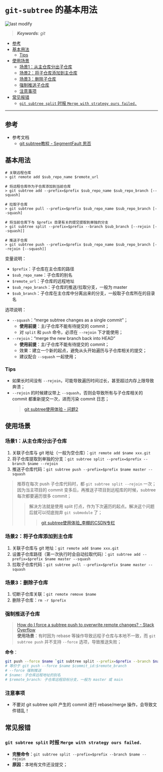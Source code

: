 `git-subtree` 的基本用法
===
<!--START_SECTION:badge-->

![last modify](https://img.shields.io/static/v1?label=last%20modify&message=2025-08-03%2022%3A42%3A16&color=yellowgreen&style=flat-square)

<!--END_SECTION:badge-->
<!--info
top: false
draft: false
hidden: false
tag: [git]
-->

> ***Keywords**: git*

<!--START_SECTION:paper_title-->
<!--END_SECTION:paper_title-->

<!--START_SECTION:toc-->
- [参考](#参考)
- [基本用法](#基本用法)
    - [Tips](#tips)
- [使用场景](#使用场景)
    - [场景1：从主仓库分出子仓库](#场景1从主仓库分出子仓库)
    - [场景2：将子仓库添加到主仓库](#场景2将子仓库添加到主仓库)
    - [场景3：删除子仓库](#场景3删除子仓库)
    - [强制推送子仓库](#强制推送子仓库)
    - [注意事项](#注意事项)
- [常见报错](#常见报错)
    - [`git subtree split` 时报 `Merge with strategy ours failed.`](#git-subtree-split-时报-merge-with-strategy-ours-failed)
<!--END_SECTION:toc-->

---

## 参考
- 参考文档
    - [git subtree教程 - SegmentFault 思否](https://segmentfault.com/a/1190000012002151)


## 基本用法

```shell
# 关联远程仓库
> git remote add $sub_repo_name $remote_url

# 将远程仓库作为子仓库添加到当前仓库
> git subtree add --prefix=$prefix $sub_repo_name $sub_repo_branch [--squash]

# 拉取子仓库
> git subtree pull --prefix=$prefix $sub_repo_name $sub_repo_branch [--squash]

# 将当前仓库下与 $prefix 目录有关的提交提取到单独的分支
> git subtree split --prefix=$prefix --branch $sub_branch [--rejoin [--squash]]

# 推送子仓库
> git subtree push --prefix=$prefix $sub_repo_name $sub_repo_branch [--rejoin [--squash]]
```
变量说明：
- `$prefix`：子仓库在主仓库的路径
- `$sub_repo_name`：子仓库的别名
- `$remote_url`：子仓库的远程地址
- `$sub_repo_branch`：子仓库的推送/拉取分支，一般为 master
- `$sub_branch`：子仓库在主仓库中分离出来的分支，一般取子仓库所在的目录名

选项说明：
- `--squash`：“merge subtree changes as a single commit”；
    - **使用前提**：主/子仓库不能有待提交的 commit；
    - 对 `split` 和 `push` 命令，必须在 `--rejoin` 下才能使用；
- `--rejoin`：“merge the new branch back into HEAD”
    - **使用前提**：主/子仓库不能有待提交的 commit；
    - 效果：建立一个新的起点，避免从头开始遍历与子仓库相关的提交；
    - 建议配合 `--squash` 一起使用；

### Tips
- 如果长时间没有 `--rejoin`，可能导致遍历时间过长，甚至超过内存上限导致奔溃；
- `--rejoin` 的时候建议带上 `--squash`，否则会导致所有与子仓库相关的 commit 都重新提交一次，进而污染 commit 日志；
    > [git subtree使用体验 - 问题2](https://blog.csdn.net/huangxiaominglipeng/article/details/111195399)


## 使用场景

### 场景1：从主仓库分出子仓库

1. 关联子仓库与 git 地址（一般为空仓库）：`git remote add $name xxx.git`
2. 将子仓库提取到单独的分支：`git subtree split --prefix=$prefix --branch $name --rejoin`
3. 推送子仓库代码：`git subtree push --prefix=$prefix $name master --squash`

> 推荐在每次 push 子仓库代码时，都 `git subtree split --rejoin` 一次； <br/>
> 因为当主项目的 commit 变多后，再推送子项目到远程库的时候，subtree 每次都要遍历很多 commit；
>> 解决方法就是使用 split 打点，作为下次遍历的起点。解决这个问题后就可以彻底抛弃 `git submodule` 了；
>>> [git subtree使用体验_李棚的CSDN专栏](https://blog.csdn.net/huangxiaominglipeng/article/details/111195399)

### 场景2：将子仓库添加到主仓库

1. 关联子仓库与 git 地址：`git remote add $name xxx.git`
2. 设置子仓库路径（第一次执行时会自动拉取代码）：`git subtree add --prefix=$prefix $name master --squash`
3. 拉取子仓库代码：`git subtree pull --prefix=$prefix $name master --squash`

### 场景3：删除子仓库
1. 切断子仓库关联：`git remote remove $name`
2. 删除子仓库：`rm -r $prefix`

### 强制推送子仓库
> [How do I force a subtree push to overwrite remote changes? - Stack Overflow](https://stackoverflow.com/questions/33172857/how-do-i-force-a-subtree-push-to-overwrite-remote-changes)  
**使用场景**：有时因为 rebase 等操作导致远程子仓库与本地不一致，而 `git subtree push` 并不支持 `--force` 选项，导致推送失败；

**命令**：
```sh
git push --force $name `git subtree split --prefix=$prefix --branch $name --rejoin`:$remote_branch
# 等价于 git push --force $name $commit_id:$remote_branch
# --force 强制推送
# $name: 子仓库远程地址的别名
# $remote_branch: 子仓库远程目标分支，一般为 master 或 main
```

### 注意事项
- 不要对 git subtree split 产生的 commit 进行 rebase/merge 操作，会导致文件错乱！


## 常见报错

### `git subtree split` 时报 `Merge with strategy ours failed.`

- **完整命令**：`git subtree split --prefix=$prefix --branch $name --rejoin`
- **原因**：本地有文件还没提交；